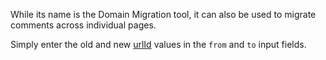 While its name is the Domain Migration tool, it can also be used to migrate comments across individual pages.

Simply enter the old and new [urlId](/guide-customizations-and-configuration#url-id) values in the `from` and `to` input fields.
